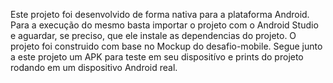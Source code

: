 Este projeto foi desenvolvido de forma nativa para a plataforma Android.
Para a execução do mesmo basta importar o projeto com o Android Studio e aguardar, se preciso, que ele instale as dependencias do projeto.
O projeto foi construido com base no Mockup do desafio-mobile.
Segue junto a este projeto um APK para teste em seu dispositívo e prints do projeto rodando em um dispositivo Android real.